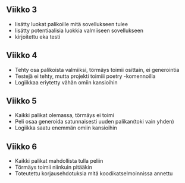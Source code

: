## Viikko 3
 - lisätty luokat palikoille mitä sovellukseen tulee
 - lisätty potentiaalisia luokkia valmiiseen sovellukseen
 - kirjoitettu eka testi

## Viikko 4
 - Tehty osa palikoista valmiiksi, törmäys toimii osittain, ei generointia
 - Testejä ei tehty, mutta projekti toimiii poetry -komennoilla
 - Logiikkaa eriytetty vähän omiin kansioihin

## Viikko 5
 - Kaikki palikat olemassa, törmäys ei toimi
 - Peli osaa generoida satunnaisesti uuden palikan(toki vain yhden)
 - Logiikka saatu enemmän omiin kansioihin

## Viikko 6
 - Kaikki palikat mahdollista tulla peliin
 - Törmäys toimii niinkuin pitääkin
 - Toteutettu korjausehdotuksia mitä koodikatselmoinnissa annettu
